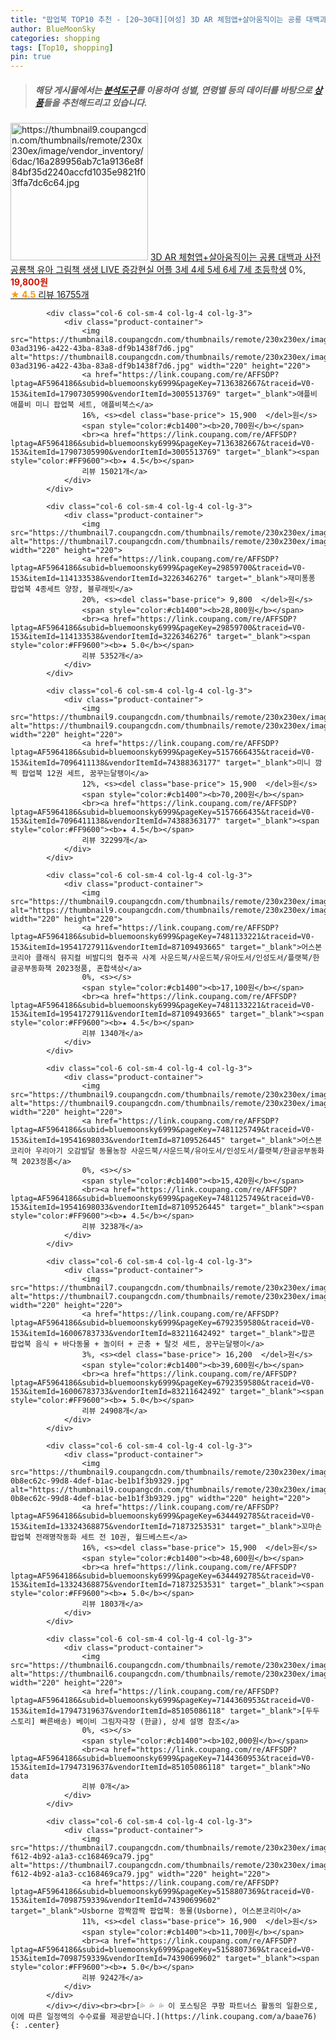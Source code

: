 ```yaml
---
title: "팝업북 TOP10 추천 - [20~30대][여성] 3D AR 체험앱+살아움직이는 공룡 대백과 사전 공룡책 유아 그림책 생생 LIVE 증강현실 어플 3세 4세 5세 6세 7세 "
author: BlueMoonSky
categories: shopping
tags: [Top10, shopping]
pin: true
---
```


> ##### 해당 게시물에서는 [**분석도구**](https://itemscout.io/)를 이용하여 **성별**, **연령별** 등의 데이터를 바탕으로 [**상품**](https://link.coupang.com/a/baae76)들을 추천해드리고 있습니다.
<div class="container"><div class="row">
            <div class="col-6 col-sm-4 col-lg-4 col-lg-3">
                <div class="product-container">
                    <img src="https://thumbnail9.coupangcdn.com/thumbnails/remote/230x230ex/image/vendor_inventory/6dac/16a289956ab7c1a9136e8f84bf35d2240accfd1035e9821f03ffa7dc6c64.jpg" alt="https://thumbnail9.coupangcdn.com/thumbnails/remote/230x230ex/image/vendor_inventory/6dac/16a289956ab7c1a9136e8f84bf35d2240accfd1035e9821f03ffa7dc6c64.jpg" width="220" height="220">
                    <a href="https://link.coupang.com/re/AFFSDP?lptag=AF5964186&subid=bluemoonsky6999&pageKey=6774473262&traceid=V0-153&itemId=15914477140&vendorItemId=86609664148" target="_blank">3D AR 체험앱+살아움직이는 공룡 대백과 사전 공룡책 유아 그림책 생생 LIVE 증강현실 어플 3세 4세 5세 6세 7세 초등학생</a>
                    0%, <s></s> 
                    <span style="color:#cb1400"><b>19,800원</b></span>
                    <br><a href="https://link.coupang.com/re/AFFSDP?lptag=AF5964186&subid=bluemoonsky6999&pageKey=6774473262&traceid=V0-153&itemId=15914477140&vendorItemId=86609664148" target="_blank"><span style="color:#FF9600"><b>★ 4.5</b></span>
                    리뷰 16755개</a>
                </div>
            </div>
            
            <div class="col-6 col-sm-4 col-lg-4 col-lg-3">
                <div class="product-container">
                    <img src="https://thumbnail8.coupangcdn.com/thumbnails/remote/230x230ex/image/retail/images/114310106955452-03ad3196-a422-43ba-83a8-df9b1438f7d6.jpg" alt="https://thumbnail8.coupangcdn.com/thumbnails/remote/230x230ex/image/retail/images/114310106955452-03ad3196-a422-43ba-83a8-df9b1438f7d6.jpg" width="220" height="220">
                    <a href="https://link.coupang.com/re/AFFSDP?lptag=AF5964186&subid=bluemoonsky6999&pageKey=7136382667&traceid=V0-153&itemId=17907305990&vendorItemId=3005513769" target="_blank">애플비 애플비 미니 팝업북 세트, 애플비북스</a>
                    16%, <s><del class="base-price"> 15,900  </del>원</s> 
                    <span style="color:#cb1400"><b>20,700원</b></span>
                    <br><a href="https://link.coupang.com/re/AFFSDP?lptag=AF5964186&subid=bluemoonsky6999&pageKey=7136382667&traceid=V0-153&itemId=17907305990&vendorItemId=3005513769" target="_blank"><span style="color:#FF9600"><b>★ 4.5</b></span>
                    리뷰 15021개</a>
                </div>
            </div>
            
            <div class="col-6 col-sm-4 col-lg-4 col-lg-3">
                <div class="product-container">
                    <img src="https://thumbnail7.coupangcdn.com/thumbnails/remote/230x230ex/image/vendor_inventory/a3f4/c48b8e762ae6c657b8f8a0a8a2c23529a2c9627c9db12e87fc0a60d03933.jpg" alt="https://thumbnail7.coupangcdn.com/thumbnails/remote/230x230ex/image/vendor_inventory/a3f4/c48b8e762ae6c657b8f8a0a8a2c23529a2c9627c9db12e87fc0a60d03933.jpg" width="220" height="220">
                    <a href="https://link.coupang.com/re/AFFSDP?lptag=AF5964186&subid=bluemoonsky6999&pageKey=29859700&traceid=V0-153&itemId=114133538&vendorItemId=3226346276" target="_blank">재미퐁퐁 팝업북 4종세트 양장, 블루래빗</a>
                    20%, <s><del class="base-price"> 9,800  </del>원</s> 
                    <span style="color:#cb1400"><b>28,800원</b></span>
                    <br><a href="https://link.coupang.com/re/AFFSDP?lptag=AF5964186&subid=bluemoonsky6999&pageKey=29859700&traceid=V0-153&itemId=114133538&vendorItemId=3226346276" target="_blank"><span style="color:#FF9600"><b>★ 5.0</b></span>
                    리뷰 5352개</a>
                </div>
            </div>
            
            <div class="col-6 col-sm-4 col-lg-4 col-lg-3">
                <div class="product-container">
                    <img src="https://thumbnail9.coupangcdn.com/thumbnails/remote/230x230ex/image/rs_quotation_api/lxvjbzuo/184dbed3b2624aa397589a379149a519.jpg" alt="https://thumbnail9.coupangcdn.com/thumbnails/remote/230x230ex/image/rs_quotation_api/lxvjbzuo/184dbed3b2624aa397589a379149a519.jpg" width="220" height="220">
                    <a href="https://link.coupang.com/re/AFFSDP?lptag=AF5964186&subid=bluemoonsky6999&pageKey=5157666435&traceid=V0-153&itemId=7096411138&vendorItemId=74388363177" target="_blank">미니 깜찍 팝업북 12권 세트, 꿈꾸는달팽이</a>
                    12%, <s><del class="base-price"> 15,900  </del>원</s> 
                    <span style="color:#cb1400"><b>70,200원</b></span>
                    <br><a href="https://link.coupang.com/re/AFFSDP?lptag=AF5964186&subid=bluemoonsky6999&pageKey=5157666435&traceid=V0-153&itemId=7096411138&vendorItemId=74388363177" target="_blank"><span style="color:#FF9600"><b>★ 4.5</b></span>
                    리뷰 32299개</a>
                </div>
            </div>
            
            <div class="col-6 col-sm-4 col-lg-4 col-lg-3">
                <div class="product-container">
                    <img src="https://thumbnail9.coupangcdn.com/thumbnails/remote/230x230ex/image/vendor_inventory/9424/38f35f200b1bab3c3c10e9f417442541a9543633264104c41830991e94be.jpg" alt="https://thumbnail9.coupangcdn.com/thumbnails/remote/230x230ex/image/vendor_inventory/9424/38f35f200b1bab3c3c10e9f417442541a9543633264104c41830991e94be.jpg" width="220" height="220">
                    <a href="https://link.coupang.com/re/AFFSDP?lptag=AF5964186&subid=bluemoonsky6999&pageKey=7481133221&traceid=V0-153&itemId=19541727911&vendorItemId=87109493665" target="_blank">어스본코리아 클래식 뮤지컬 비발디의 협주곡 사계 사운드북/사운드북/유아도서/인성도서/플랫북/한글공부동화책 2023정품, 혼합색상</a>
                    0%, <s></s> 
                    <span style="color:#cb1400"><b>17,100원</b></span>
                    <br><a href="https://link.coupang.com/re/AFFSDP?lptag=AF5964186&subid=bluemoonsky6999&pageKey=7481133221&traceid=V0-153&itemId=19541727911&vendorItemId=87109493665" target="_blank"><span style="color:#FF9600"><b>★ 4.5</b></span>
                    리뷰 1340개</a>
                </div>
            </div>
            
            <div class="col-6 col-sm-4 col-lg-4 col-lg-3">
                <div class="product-container">
                    <img src="https://thumbnail9.coupangcdn.com/thumbnails/remote/230x230ex/image/vendor_inventory/dccb/99ee8d676405d885e268576359929a526b8a05a427bce5c57c8d8f4c76d5.jpg" alt="https://thumbnail9.coupangcdn.com/thumbnails/remote/230x230ex/image/vendor_inventory/dccb/99ee8d676405d885e268576359929a526b8a05a427bce5c57c8d8f4c76d5.jpg" width="220" height="220">
                    <a href="https://link.coupang.com/re/AFFSDP?lptag=AF5964186&subid=bluemoonsky6999&pageKey=7481125749&traceid=V0-153&itemId=19541698033&vendorItemId=87109526445" target="_blank">어스본코리아 우리아기 오감발달 동물농장 사운드북/사운드북/유아도서/인성도서/플랫북/한글공부동화책 2023정품</a>
                    0%, <s></s> 
                    <span style="color:#cb1400"><b>15,420원</b></span>
                    <br><a href="https://link.coupang.com/re/AFFSDP?lptag=AF5964186&subid=bluemoonsky6999&pageKey=7481125749&traceid=V0-153&itemId=19541698033&vendorItemId=87109526445" target="_blank"><span style="color:#FF9600"><b>★ 4.5</b></span>
                    리뷰 3238개</a>
                </div>
            </div>
            
            <div class="col-6 col-sm-4 col-lg-4 col-lg-3">
                <div class="product-container">
                    <img src="https://thumbnail7.coupangcdn.com/thumbnails/remote/230x230ex/image/vendor_inventory/8402/fb3fe48acac44a034dea1d26ad7b1a65f8e3dc6a2b985378d3ef50cd885b.jpg" alt="https://thumbnail7.coupangcdn.com/thumbnails/remote/230x230ex/image/vendor_inventory/8402/fb3fe48acac44a034dea1d26ad7b1a65f8e3dc6a2b985378d3ef50cd885b.jpg" width="220" height="220">
                    <a href="https://link.coupang.com/re/AFFSDP?lptag=AF5964186&subid=bluemoonsky6999&pageKey=6792359580&traceid=V0-153&itemId=16006783733&vendorItemId=83211642492" target="_blank">팝콘 팝업북 음식 + 바다동물 + 놀이터 + 곤충 + 탈것 세트, 꿈꾸는달팽이</a>
                    3%, <s><del class="base-price"> 16,200  </del>원</s> 
                    <span style="color:#cb1400"><b>39,600원</b></span>
                    <br><a href="https://link.coupang.com/re/AFFSDP?lptag=AF5964186&subid=bluemoonsky6999&pageKey=6792359580&traceid=V0-153&itemId=16006783733&vendorItemId=83211642492" target="_blank"><span style="color:#FF9600"><b>★ 5.0</b></span>
                    리뷰 24908개</a>
                </div>
            </div>
            
            <div class="col-6 col-sm-4 col-lg-4 col-lg-3">
                <div class="product-container">
                    <img src="https://thumbnail9.coupangcdn.com/thumbnails/remote/230x230ex/image/retail/images/274014469080840-0b8ec62c-99d8-4def-b1ac-be1b1f3b9329.jpg" alt="https://thumbnail9.coupangcdn.com/thumbnails/remote/230x230ex/image/retail/images/274014469080840-0b8ec62c-99d8-4def-b1ac-be1b1f3b9329.jpg" width="220" height="220">
                    <a href="https://link.coupang.com/re/AFFSDP?lptag=AF5964186&subid=bluemoonsky6999&pageKey=6344492785&traceid=V0-153&itemId=13324368875&vendorItemId=71873253531" target="_blank">꼬마손 팝업북 전래명작동화 세트 전 10권, 월드베스트</a>
                    16%, <s><del class="base-price"> 15,900  </del>원</s> 
                    <span style="color:#cb1400"><b>48,600원</b></span>
                    <br><a href="https://link.coupang.com/re/AFFSDP?lptag=AF5964186&subid=bluemoonsky6999&pageKey=6344492785&traceid=V0-153&itemId=13324368875&vendorItemId=71873253531" target="_blank"><span style="color:#FF9600"><b>★ 5.0</b></span>
                    리뷰 1803개</a>
                </div>
            </div>
            
            <div class="col-6 col-sm-4 col-lg-4 col-lg-3">
                <div class="product-container">
                    <img src="https://thumbnail6.coupangcdn.com/thumbnails/remote/230x230ex/image/vendor_inventory/0a1b/6a38106f8754627eb8a7cef4fa47bab011b81a627bda4cf8cd42cbd00ab5.jpg" alt="https://thumbnail6.coupangcdn.com/thumbnails/remote/230x230ex/image/vendor_inventory/0a1b/6a38106f8754627eb8a7cef4fa47bab011b81a627bda4cf8cd42cbd00ab5.jpg" width="220" height="220">
                    <a href="https://link.coupang.com/re/AFFSDP?lptag=AF5964186&subid=bluemoonsky6999&pageKey=7144360953&traceid=V0-153&itemId=17947319637&vendorItemId=85105086118" target="_blank">[두두스토리] 빠른배송) 베이비 그림자극장 (한글), 상세 설명 참조</a>
                    0%, <s></s> 
                    <span style="color:#cb1400"><b>102,000원</b></span>
                    <br><a href="https://link.coupang.com/re/AFFSDP?lptag=AF5964186&subid=bluemoonsky6999&pageKey=7144360953&traceid=V0-153&itemId=17947319637&vendorItemId=85105086118" target="_blank">No data
                    리뷰 0개</a>
                </div>
            </div>
            
            <div class="col-6 col-sm-4 col-lg-4 col-lg-3">
                <div class="product-container">
                    <img src="https://thumbnail7.coupangcdn.com/thumbnails/remote/230x230ex/image/retail/images/2021/03/10/17/8/2c1ba5f9-f612-4b92-a1a3-cc168469ca79.jpg" alt="https://thumbnail7.coupangcdn.com/thumbnails/remote/230x230ex/image/retail/images/2021/03/10/17/8/2c1ba5f9-f612-4b92-a1a3-cc168469ca79.jpg" width="220" height="220">
                    <a href="https://link.coupang.com/re/AFFSDP?lptag=AF5964186&subid=bluemoonsky6999&pageKey=5158807369&traceid=V0-153&itemId=7098759339&vendorItemId=74390699602" target="_blank">Usborne 깜짝깜짝 팝업북: 동물(Usborne), 어스본코리아</a>
                    11%, <s><del class="base-price"> 16,900  </del>원</s> 
                    <span style="color:#cb1400"><b>11,700원</b></span>
                    <br><a href="https://link.coupang.com/re/AFFSDP?lptag=AF5964186&subid=bluemoonsky6999&pageKey=5158807369&traceid=V0-153&itemId=7098759339&vendorItemId=74390699602" target="_blank"><span style="color:#FF9600"><b>★ 5.0</b></span>
                    리뷰 9242개</a>
                </div>
            </div>
            </div></div><br><br>[💦 💦 💦 이 포스팅은 쿠팡 파트너스 활동의 일환으로, 이에 따른 일정액의 수수료를 제공받습니다.](https://link.coupang.com/a/baae76){: .center}